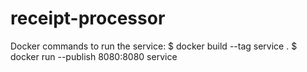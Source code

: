 # receipt-processor
Docker commands to run the service:
 $ docker build --tag service . 
 $ docker run --publish 8080:8080 service
 
